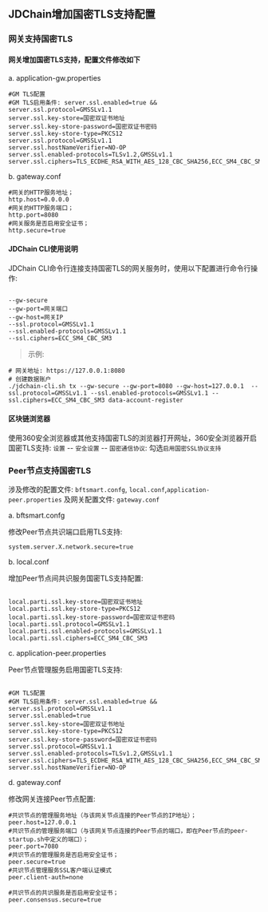 ## JDChain增加国密TLS支持配置


### 网关支持国密TLS

#### 网关增加国密TLS支持，配置文件修改如下

a. application-gw.properties

```
#GM TLS配置
#GM TLS启用条件: server.ssl.enabled=true && server.ssl.protocol=GMSSLv1.1
server.ssl.key-store=国密双证书地址
server.ssl.key-store-password=国密双证书密码
server.ssl.key-store-type=PKCS12
server.ssl.protocol=GMSSLv1.1
server.ssl.hostNameVerifier=NO-OP
server.ssl.enabled-protocols=TLSv1.2,GMSSLv1.1
server.ssl.ciphers=TLS_ECDHE_RSA_WITH_AES_128_CBC_SHA256,ECC_SM4_CBC_SM3,ECDHE_SM4_GCM_SM3,ECDHE_SM4_CBC_SM3

```

b. gateway.conf

```
#网关的HTTP服务地址；
http.host=0.0.0.0
#网关的HTTP服务端口；
http.port=8080
#网关服务是否启用安全证书；
http.secure=true

```

#### JDChain CLI使用说明

JDChain CLI命令行连接支持国密TLS的网关服务时，使用以下配置进行命令行操作:

```

--gw-secure
--gw-port=网关端口
--gw-host=网关IP
--ssl.protocol=GMSSLv1.1
--ssl.enabled-protocols=GMSSLv1.1
--ssl.ciphers=ECC_SM4_CBC_SM3

```


> 示例: 

```
# 网关地址: https://127.0.0.1:8080
# 创建数据账户
./jdchain-cli.sh tx --gw-secure --gw-port=8080 --gw-host=127.0.0.1  --ssl.protocol=GMSSLv1.1 --ssl.enabled-protocols=GMSSLv1.1 --ssl.ciphers=ECC_SM4_CBC_SM3 data-account-register

```

#### 区块链浏览器

使用360安全浏览器或其他支持国密TLS的浏览器打开网址，360安全浏览器开启国密TLS支持: `设置` -- `安全设置` -- `国密通信协议`: 勾选`启用国密SSL协议支持 `


### Peer节点支持国密TLS

涉及修改的配置文件: `bftsmart.confg`, `local.conf`,`application-peer.properties` 及网关配置文件: `gateway.conf`

a. bftsmart.confg

修改Peer节点共识端口启用TLS支持:

```
system.server.X.network.secure=true
```

b. local.conf

增加Peer节点间共识服务国密TLS支持配置:

```

local.parti.ssl.key-store=国密双证书地址
local.parti.ssl.key-store-type=PKCS12
local.parti.ssl.key-store-password=国密双证书密码
local.parti.ssl.protocol=GMSSLv1.1
local.parti.ssl.enabled-protocols=GMSSLv1.1
local.parti.ssl.ciphers=ECC_SM4_CBC_SM3

```

c. application-peer.properties

Peer节点管理服务启用国密TLS支持:

```

#GM TLS配置
#GM TLS启用条件: server.ssl.enabled=true && server.ssl.protocol=GMSSLv1.1
server.ssl.enabled=true
server.ssl.key-store=国密双证书地址
server.ssl.key-store-type=PKCS12
server.ssl.key-store-password=国密双证书密码
server.ssl.protocol=GMSSLv1.1
server.ssl.enabled-protocols=TLSv1.2,GMSSLv1.1
server.ssl.ciphers=TLS_ECDHE_RSA_WITH_AES_128_CBC_SHA256,ECC_SM4_CBC_SM3,ECDHE_SM4_GCM_SM3,ECDHE_SM4_CBC_SM3
server.ssl.hostNameVerifier=NO-OP
```

d. gateway.conf

修改网关连接Peer节点配置:

```
#共识节点的管理服务地址（与该网关节点连接的Peer节点的IP地址）；
peer.host=127.0.0.1
#共识节点的管理服务端口（与该网关节点连接的Peer节点的端口，即在Peer节点的peer-startup.sh中定义的端口）；
peer.port=7080
#共识节点的管理服务是否启用安全证书；
peer.secure=true
#共识节点管理服务SSL客户端认证模式
peer.client-auth=none

#共识节点的共识服务是否启用安全证书；
peer.consensus.secure=true

```

